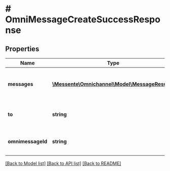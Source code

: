 # # OmniMessageCreateSuccessResponse

## Properties

Name | Type | Description | Notes
------------ | ------------- | ------------- | -------------
**messages** | [**\Messente\Omnichannel\Model\MessageResult[]**](MessageResult.md) | List of messages that compose the Omnimessage | 
**to** | **string** | Recipient phone number in e.164 format | 
**omnimessageId** | **string** | Unique identifier for the Omnimessage | 

[[Back to Model list]](../../README.md#documentation-for-models) [[Back to API list]](../../README.md#documentation-for-api-endpoints) [[Back to README]](../../README.md)


